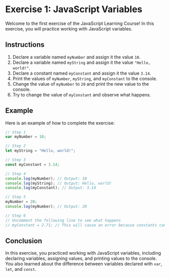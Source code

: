 # Exercise 1: JavaScript Variables

Welcome to the first exercise of the JavaScript Learning Course! In this exercise, you will practice working with JavaScript variables.

## Instructions

1. Declare a variable named `myNumber` and assign it the value `10`.
2. Declare a variable named `myString` and assign it the value `"Hello, world!"`.
3. Declare a constant named `myConstant` and assign it the value `3.14`.
4. Print the values of `myNumber`, `myString`, and `myConstant` to the console.
5. Change the value of `myNumber` to `20` and print the new value to the console.
6. Try to change the value of `myConstant` and observe what happens.

## Example

Here is an example of how to complete the exercise:

```javascript
// Step 1
var myNumber = 10;

// Step 2
let myString = "Hello, world!";

// Step 3
const myConstant = 3.14;

// Step 4
console.log(myNumber); // Output: 10
console.log(myString); // Output: Hello, world!
console.log(myConstant); // Output: 3.14

// Step 5
myNumber = 20;
console.log(myNumber); // Output: 20

// Step 6
// Uncomment the following line to see what happens
// myConstant = 2.71; // This will cause an error because constants cannot be reassigned
```

## Conclusion

In this exercise, you practiced working with JavaScript variables, including declaring variables, assigning values, and printing values to the console. You also learned about the difference between variables declared with `var`, `let`, and `const`.
